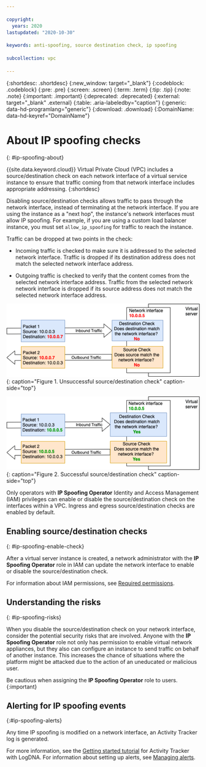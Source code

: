 ```yaml
---

copyright:
  years: 2020
lastupdated: "2020-10-30"

keywords: anti-spoofing, source destination check, ip spoofing

subcollection: vpc

---
```



{:shortdesc: .shortdesc}
{:new_window: target="_blank"}
{:codeblock: .codeblock}
{:pre: .pre}
{:screen: .screen}
{:term: .term}
{:tip: .tip}
{:note: .note}
{:important: .important}
{:deprecated: .deprecated}
{:external: target="_blank" .external}
{:table: .aria-labeledby="caption"}
{:generic: data-hd-programlang="generic"}
{:download: .download}
{:DomainName: data-hd-keyref="DomainName"}


# About IP spoofing checks
{: #ip-spoofing-about}

{{site.data.keyword.cloud}} Virtual Private Cloud (VPC) includes a source/destination check on each network interface of a virtual service instance to ensure that traffic coming from that network interface includes appropriate addressing.
{:shortdesc}

Disabling source/destination checks allows traffic to pass through the network interface, instead of terminating at the network interface. If you are using the instance as a "next hop", the instance's network interfaces must allow IP spoofing. For example, if you are using a custom load balancer instance, you must set `allow_ip_spoofing` for traffic to reach the instance.

Traffic can be dropped at two points in the check: 
- Incoming traffic is checked to make sure it is addressed to the selected network interface. Traffic is dropped if its destination address does not match the selected network interface address.

- Outgoing traffic is checked to verify that the content comes from the selected network interface address. Traffic from the selected network network interface is dropped if its source address does not match the selected network interface address.

![Figure showing unsuccessful traffic flow to and from a virtual server instance](images/as-deny.png "Figure showing unsuccessful traffic flow to and from a virtual server instance"){: caption="Figure 1. Unsuccessful source/destination check" caption-side="top"}

![Figure showing successful traffic flow to and from a virtual server instance](images/as-allow.png "Figure showing successful traffic flow to and from a virtual server instance"){: caption="Figure 2. Successful source/destination check" caption-side="top"}

Only operators with **IP Spoofing Operator** Identity and Access Management (IAM) privileges can enable or disable the source/destination check on the interfaces within a VPC. Ingress and egress source/destination checks are enabled by default.

## Enabling source/destination checks
{: #ip-spoofing-enable-check}

After a virtual server instance is created, a network administrator with the **IP Spoofing Operator** role in IAM can update the network interface to enable or disable the source/destination check. 

For information about IAM permissions, see [Required permissions](/docs/vpc?topic=vpc-resource-authorizations-required-for-api-and-cli-calls).

## Understanding the risks
{: #ip-spoofing-risks}

When you disable the source/destination check on your network interface, consider the potential security risks that are involved. Anyone with the **IP Spoofing Operator** role not only has permission to enable virtual network appliances, but they also can configure an instance to send traffic on behalf of another instance. This increases the chance of situations where the platform might be attacked due to the action of an uneducated or malicious user. 

Be cautious when assigning the **IP Spoofing Operator** role to users.
{:important}

## Alerting for IP spoofing events
{:#ip-spoofing-alerts}

Any time IP spoofing is modified on a network interface, an Activity Tracker log is generated.

For more information, see the [Getting started tutorial](/docs/Activity-Tracker-with-LogDNA?topic=Activity-Tracker-with-LogDNA-getting-started) for Activity Tracker with LogDNA.
For information about setting up alerts, see [Managing alerts](/docs/Activity-Tracker-with-LogDNA?topic=Activity-Tracker-with-LogDNA-alerts).
